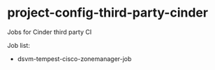 
# project-config-third-party-cinder
Jobs for Cinder third party CI 

Job list:
 - dsvm-tempest-cisco-zonemanager-job


